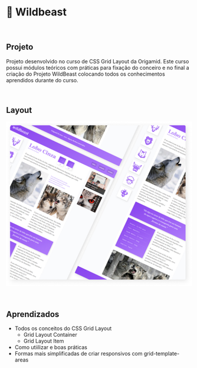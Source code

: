 # 🐺 Wildbeast

<br>

## Projeto

Projeto desenvolvido no curso de CSS Grid Layout da Origamid. 
Este curso possui módulos teóricos com práticas para fixação do conceiro e no final a criação do Projeto WildBeast 
colocando todos os conhecimentos aprendidos durante do curso.

<br>

## Layout
![](https://github.com/moraislucas/curso-css-grid-layout/blob/master/img/layout-git.jpg)


<br>

## Aprendizados 
- Todos os conceitos do CSS Grid Layout
  - Grid Layout Container
  - Grid Layout Item
- Como utiilizar e boas práticas
- Formas mais simplificadas de criar responsivos com grid-template-areas
